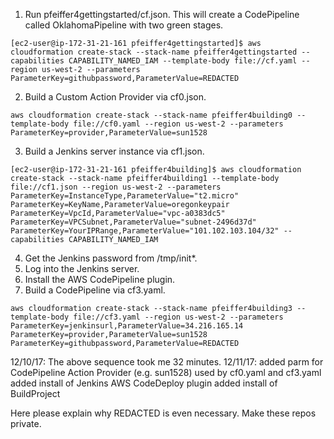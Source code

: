 1. Run pfeiffer4gettingstarted/cf.json. This will create a CodePipeline called OklahomaPipeline with two green stages.
```
[ec2-user@ip-172-31-21-161 pfeiffer4gettingstarted]$ aws cloudformation create-stack --stack-name pfeiffer4gettingstarted --capabilities CAPABILITY_NAMED_IAM --template-body file://cf.yaml --region us-west-2 --parameters ParameterKey=githubpassword,ParameterValue=REDACTED
```

2. Build a Custom Action Provider via cf0.json. 
```
aws cloudformation create-stack --stack-name pfeiffer4building0 --template-body file://cf0.yaml --region us-west-2 --parameters ParameterKey=provider,ParameterValue=sun1528
```
3. Build a Jenkins server instance via cf1.json.
```
[ec2-user@ip-172-31-21-161 pfeiffer4building]$ aws cloudformation create-stack --stack-name pfeiffer4building1 --template-body file://cf1.json --region us-west-2 --parameters ParameterKey=InstanceType,ParameterValue="t2.micro" ParameterKey=KeyName,ParameterValue=oregonkeypair ParameterKey=VpcId,ParameterValue="vpc-a0383dc5" ParameterKey=VPCSubnet,ParameterValue="subnet-2496d37d" ParameterKey=YourIPRange,ParameterValue="101.102.103.104/32" --capabilities CAPABILITY_NAMED_IAM
```
4. Get the Jenkins password from /tmp/init\*.
5. Log into the Jenkins server.
6. Install the AWS CodePipeline plugin.
7. Build a CodePipeline via cf3.yaml.

```
aws cloudformation create-stack --stack-name pfeiffer4building3 --template-body file://cf3.yaml --region us-west-2 --parameters ParameterKey=jenkinsurl,ParameterValue=34.216.165.14 ParameterKey=provider,ParameterValue=sun1528 ParameterKey=githubpassword,ParameterValue=REDACTED

```

12/10/17: The above sequence took me 32 minutes.
12/11/17: added parm for CodePipeline Action Provider (e.g. sun1528) used by cf0.yaml and cf3.yaml
          added install of Jenkins AWS CodeDeploy plugin
          added install of BuildProject

Here please explain why REDACTED is even necessary.
Make these repos private.
